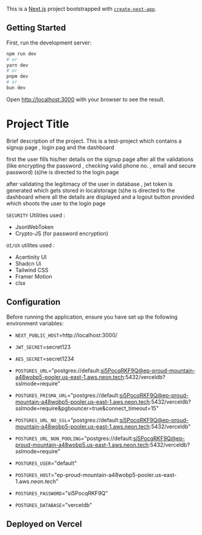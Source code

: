 This is a [Next.js](https://nextjs.org/) project bootstrapped with [`create-next-app`](https://github.com/vercel/next.js/tree/canary/packages/create-next-app).

## Getting Started

First, run the development server:

```bash
npm run dev
# or
yarn dev
# or
pnpm dev
# or
bun dev
```

Open [http://localhost:3000](http://localhost:3000) with your browser to see the result.
# Project Title

Brief description of the project.
This is a test-project which contains a signup page , login pag and the dashboard 

first the user fills his/her details on the signup page 
after all the validations (like encrypting the password , checking valid phone no. , email and secure password)
(s)he is directed to the login page 

after validating the legitimacy of the user in database , jwt token is generated which gets stored in localstorage 
(s)he is directed to the dashboard where all the details are displayed 
and a logout button provided which shoots the user to the login page 

`SECURITY` Utilities used :
- JsonWebToken 
- Crypto-JS (for password encryption)

`UI/UX` utilites used : 
- Acertinity UI 
- Shadcn Ui 
- Tailwind CSS 
- Framer Motion 
- clsx

## Configuration

Before running the application, ensure you have set up the following environment variables:

- `NEXT_PUBLIC_HOST`=http://localhost:3000/
- `JWT_SECRET`=secret123
- `AES_SECRET`=secret1234

- `POSTGRES_URL`="postgres://default:si5PocqRKF9Q@ep-proud-mountain-a48wobp5-pooler.us-east-1.aws.neon.tech:5432/verceldb?sslmode=require"
- `POSTGRES_PRISMA_URL`="postgres://default:si5PocqRKF9Q@ep-proud-mountain-a48wobp5-pooler.us-east-1.aws.neon.tech:5432/verceldb?sslmode=require&pgbouncer=true&connect_timeout=15"
- `POSTGRES_URL_NO_SSL`="postgres://default:si5PocqRKF9Q@ep-proud-mountain-a48wobp5-pooler.us-east-1.aws.neon.tech:5432/verceldb"
- `POSTGRES_URL_NON_POOLING`="postgres://default:si5PocqRKF9Q@ep-proud-mountain-a48wobp5.us-east-1.aws.neon.tech:5432/verceldb?sslmode=require"
- `POSTGRES_USER`="default"
- `POSTGRES_HOST`="ep-proud-mountain-a48wobp5-pooler.us-east-1.aws.neon.tech"
- `POSTGRES_PASSWORD`="si5PocqRKF9Q"
- `POSTGRES_DATABASE`="verceldb"

## Deployed on Vercel



